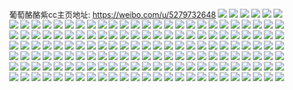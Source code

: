 葡萄酪酪紫cc主页地址: https://weibo.com/u/5279732648 
![](https://wx4.sinaimg.cn/mw2000/005LjdEcly1h90x9kngpcj30vc15sdxz.jpg) 
![](https://wx4.sinaimg.cn/mw2000/005LjdEcly1h90x9menmij30vc15sqkh.jpg) 
![](https://wx4.sinaimg.cn/mw2000/005LjdEcly1h90x9rgi15j33401r0b2a.jpg) 
![](https://wx4.sinaimg.cn/mw2000/005LjdEcly1h90x9x0fsmj32c0340hdu.jpg) 
![](https://wx4.sinaimg.cn/mw2000/005LjdEcly1h90x9zkm9lj32c0340x6q.jpg) 
![](https://wx4.sinaimg.cn/mw2000/005LjdEcly1h90xa0ql5jj32c0340kjl.jpg) 
![](https://wx4.sinaimg.cn/mw2000/005LjdEcly1h8xjtvz7iij30vc15sna9.jpg) 
![](https://wx4.sinaimg.cn/mw2000/005LjdEcly1h8xjtwnb61j30vc15sk4o.jpg) 
![](https://wx4.sinaimg.cn/mw2000/005LjdEcly1h8pazhgzqqj30vc15sn8q.jpg) 
![](https://wx4.sinaimg.cn/mw2000/005LjdEcly1h8pazhvl75j30n01dsq8l.jpg) 
![](https://wx4.sinaimg.cn/mw2000/005LjdEcly1h8pazjgyhnj32c0340hdv.jpg) 
![](https://wx4.sinaimg.cn/mw2000/005LjdEcly1h8pazcm2kfj32c0340qv6.jpg) 
![](https://wx4.sinaimg.cn/mw2000/005LjdEcly1h8pazjt4m5j31400u047c.jpg) 
![](https://wx4.sinaimg.cn/mw2000/005LjdEcly1h8pazk095qj30pe0hmacb.jpg) 
![](https://wx4.sinaimg.cn/mw2000/005LjdEcly1h8ah26jq0pj32eo37ib2d.jpg) 
![](https://wx4.sinaimg.cn/mw2000/005LjdEcly1h8ah2cacnxj32eo37iu10.jpg) 
![](https://wx4.sinaimg.cn/mw2000/005LjdEcly1h8ah2px4bqj337k37ib2e.jpg) 
![](https://wx4.sinaimg.cn/mw2000/005LjdEcly1h8ah2s4c5jj32c03401kz.jpg) 
![](https://wx4.sinaimg.cn/mw2000/005LjdEcly1h8ah20s0j7j30vc15snav.jpg) 
![](https://wx4.sinaimg.cn/mw2000/005LjdEcly1h8ah2suhr9j30vc15s47q.jpg) 
![](https://wx4.sinaimg.cn/mw2000/005LjdEcly1h8ah2zm7fzj337k37ie86.jpg) 
![](https://wx4.sinaimg.cn/mw2000/005LjdEcly1h70hb00o4mj30vc15sgsk.jpg) 
![](https://wx4.sinaimg.cn/mw2000/005LjdEcly1h70haytveej30vc15sauu.jpg) 
![](https://wx4.sinaimg.cn/mw2000/005LjdEcly1h70hb5k8saj30mo14a0ux.jpg) 
![](https://wx4.sinaimg.cn/mw2000/005LjdEcgy1h6uqgdc1duj32c03407wi.jpg) 
![](https://wx4.sinaimg.cn/mw2000/005LjdEcgy1h6uqg10e3yj30vc15swl1.jpg) 
![](https://wx4.sinaimg.cn/mw2000/005LjdEcgy1h6uqgvy8whj325f2v8wtx.jpg) 
![](https://wx4.sinaimg.cn/mw2000/005LjdEcly1h6pqc4cjuaj30vc15s17z.jpg) 
![](https://wx4.sinaimg.cn/mw2000/005LjdEcly1h6pqc39zr6j30vc15stca.jpg) 
![](https://wx4.sinaimg.cn/mw2000/005LjdEcly1h6p233kr4wj30vc15sh36.jpg) 
![](https://wx4.sinaimg.cn/mw2000/005LjdEcly1h6p234bvbhj30vc15sq6q.jpg) 
![](https://wx4.sinaimg.cn/mw2000/005LjdEcly1h6p2353s12j30vc15sdir.jpg) 
![](https://wx4.sinaimg.cn/mw2000/005LjdEcly1h6j7i0yxydj30vc15s414.jpg) 
![](https://wx4.sinaimg.cn/mw2000/005LjdEcly1h6hfq2tr35j30u01hctdj.jpg) 
![](https://wx4.sinaimg.cn/mw2000/005LjdEcly1h6enuzl81cj32c0340aqm.jpg) 
![](https://wx4.sinaimg.cn/mw2000/005LjdEcly1h6enuu10ybj32c03407hg.jpg) 
![](https://wx4.sinaimg.cn/mw2000/005LjdEcly1h5sa2h17vjj315s0vcwrp.jpg) 
![](https://wx4.sinaimg.cn/mw2000/005LjdEcly1h5sa2jc554j315s0vcnca.jpg) 
![](https://wx4.sinaimg.cn/mw2000/005LjdEcly1h5mz1l4bupj32c0340e82.jpg) 
![](https://wx4.sinaimg.cn/mw2000/005LjdEcly1h5mz1mxhhlj32c0340hdu.jpg) 
![](https://wx4.sinaimg.cn/mw2000/005LjdEcly1h5gnvts3adj32c03404qr.jpg) 
![](https://wx4.sinaimg.cn/mw2000/005LjdEcly1h57dlrd1goj30vc15strw.jpg) 
![](https://wx4.sinaimg.cn/mw2000/005LjdEcly1h4zfulq0q6j30vc15sgz4.jpg) 
![](https://wx4.sinaimg.cn/mw2000/005LjdEcly1h4xheh8dowj30vc15sqf5.jpg) 
![](https://wx4.sinaimg.cn/mw2000/005LjdEcly1h4xhek3sfbj30vc15sdu8.jpg) 
![](https://wx4.sinaimg.cn/mw2000/005LjdEcly1h4uy2d3fquj30sh11ydzr.jpg) 
![](https://wx4.sinaimg.cn/mw2000/005LjdEcly1h4uy2f6x4fj30vc15snm0.jpg) 
![](https://wx4.sinaimg.cn/mw2000/005LjdEcly1h4uy2iteqej31sc2dsu0y.jpg) 
![](https://wx4.sinaimg.cn/mw2000/005LjdEcly1h4uy2mtuewj32c0340u0z.jpg) 
![](https://wx4.sinaimg.cn/mw2000/005LjdEcly1h4clckt7ryj315s0vc1cu.jpg) 
![](https://wx4.sinaimg.cn/mw2000/005LjdEcly1h4aygjgb6cj30vc15s15w.jpg) 
![](https://wx4.sinaimg.cn/mw2000/005LjdEcly1h4aygkank2j30vc15sk54.jpg) 
![](https://wx4.sinaimg.cn/mw2000/005LjdEcly1h3uwyhdk6bj32c03401l1.jpg) 
![](https://wx4.sinaimg.cn/mw2000/005LjdEcly1h3uwyfwid5j32c0340npd.jpg) 
![](https://wx4.sinaimg.cn/mw2000/005LjdEcly1h3q2168y9xj30vc15sap3.jpg) 
![](https://wx4.sinaimg.cn/mw2000/005LjdEcly1h3q216ymesj30vc15s7j7.jpg) 
![](https://wx4.sinaimg.cn/mw2000/005LjdEcly1h3q217sgdaj30vc15stma.jpg) 
![](https://wx4.sinaimg.cn/mw2000/005LjdEcly1h3q219th0mj32c038mkjn.jpg) 
![](https://wx4.sinaimg.cn/mw2000/005LjdEcly1h3q215lgrrj316o1kwx4x.jpg) 
![](https://wx4.sinaimg.cn/mw2000/005LjdEcly1h3q21azz7gj32c0340qv5.jpg) 
![](https://wx4.sinaimg.cn/mw2000/005LjdEcly1h3ocffqtv4j316o1kwkev.jpg) 
![](https://wx4.sinaimg.cn/mw2000/005LjdEcly1h3ocfelulxj316o1kw1kx.jpg) 
![](https://wx4.sinaimg.cn/mw2000/005LjdEcly1h3ocftulzlj316o1kwki7.jpg) 
![](https://wx4.sinaimg.cn/mw2000/005LjdEcly1h3ocfhpiyrj32c037mu0z.jpg) 
![](https://wx4.sinaimg.cn/mw2000/005LjdEcly1h2iqqpcxz5j32c0340x6q.jpg) 
![](https://wx4.sinaimg.cn/mw2000/005LjdEcly1h2iqqxa7h9j31sc2ds4qq.jpg) 
![](https://wx4.sinaimg.cn/mw2000/005LjdEcly1h21sm442p9j30zj1be13g.jpg) 
![](https://wx4.sinaimg.cn/mw2000/005LjdEcly1h1wqqlslb9j315s0vcnax.jpg) 
![](https://wx4.sinaimg.cn/mw2000/005LjdEcly1h1wqqqfk0mj315s0vck5u.jpg) 
![](https://wx4.sinaimg.cn/mw2000/005LjdEcly1h1wqquf1taj33402c0u0y.jpg) 
![](https://wx4.sinaimg.cn/mw2000/005LjdEcly1h1wqqy44hyj32c0340e82.jpg) 
![](https://wx4.sinaimg.cn/mw2000/005LjdEcly1h1wqqjhzqbj32c0340npf.jpg) 
![](https://wx4.sinaimg.cn/mw2000/005LjdEcly1h1wqr1ndsaj32c0340e82.jpg) 
![](https://wx4.sinaimg.cn/mw2000/005LjdEcly1h1wqr51xz3j33402c0u0y.jpg) 
![](https://wx4.sinaimg.cn/mw2000/005LjdEcly1h1vq9wk3lej30n0117tcj.jpg) 
![](https://wx4.sinaimg.cn/mw2000/005LjdEcly1h1l4tjq4bqj33402c0hdv.jpg) 
![](https://wx4.sinaimg.cn/mw2000/005LjdEcly1h1l4ttentnj32c0340u10.jpg) 
![](https://wx4.sinaimg.cn/mw2000/005LjdEcly1h1l4u29v4mj32c0340qv8.jpg) 
![](https://wx4.sinaimg.cn/mw2000/005LjdEcly1h1l4vm9nodj30u40retim.jpg) 
![](https://wx4.sinaimg.cn/mw2000/005LjdEcly1h1l4xmisksj310d0oz0zr.jpg) 
![](https://wx4.sinaimg.cn/mw2000/005LjdEcly1h164938zuzj30vc15sqk7.jpg) 
![](https://wx4.sinaimg.cn/mw2000/005LjdEcly1h164910sptj30vc15sqgw.jpg) 
![](https://wx4.sinaimg.cn/mw2000/005LjdEcly1h164953p9rj30vc15saqp.jpg) 
![](https://wx4.sinaimg.cn/mw2000/005LjdEcly1h164963imzj30vc15s4cb.jpg) 
![](https://wx4.sinaimg.cn/mw2000/005LjdEcly1h16498nz66j30vc15s7lq.jpg) 
![](https://wx4.sinaimg.cn/mw2000/005LjdEcly1h0v0uhezfjj30vc15s4bm.jpg) 
![](https://wx4.sinaimg.cn/mw2000/005LjdEcly1h0v0ugkmpvj30vc15sk46.jpg) 
![](https://wx4.sinaimg.cn/mw2000/005LjdEcly1h0ubsjwx0xj30vc15sk14.jpg) 
![](https://wx4.sinaimg.cn/mw2000/005LjdEcly1h0ubsl7cnej30vc15stim.jpg) 
![](https://wx4.sinaimg.cn/mw2000/005LjdEcly1h0hhbd75bdj30u00xlgq9.jpg) 
![](https://wx4.sinaimg.cn/mw2000/005LjdEcgy1gzntr1g05mj315s0vcgzb.jpg) 
![](https://wx4.sinaimg.cn/mw2000/005LjdEcgy1gzntr2pnw4j30vc15s13u.jpg) 
![](https://wx4.sinaimg.cn/mw2000/005LjdEcgy1gzmpohrfphj32c03401l0.jpg) 
![](https://wx4.sinaimg.cn/mw2000/005LjdEcgy1gzekahqqajj30vc15stlx.jpg) 
![](https://wx4.sinaimg.cn/mw2000/005LjdEcgy1gzekajrw8qj30vc15sh24.jpg) 
![](https://wx4.sinaimg.cn/mw2000/005LjdEcgy1gzekalpn6cj30vc15s18j.jpg) 
![](https://wx4.sinaimg.cn/mw2000/005LjdEcgy1gzekatthe1j325c2ev1kz.jpg) 
![](https://wx4.sinaimg.cn/mw2000/005LjdEcgy1gzekazkktzj32c03407wk.jpg) 
![](https://wx4.sinaimg.cn/mw2000/005LjdEcgy1gzekb5b95dj33402c0u0y.jpg) 
![](https://wx4.sinaimg.cn/mw2000/005LjdEcgy1gzekdl20btj32c03407wj.jpg) 
![](https://wx4.sinaimg.cn/mw2000/005LjdEcgy1gyxf0x1bjoj30u0100h2y.jpg) 
![](https://wx4.sinaimg.cn/mw2000/005LjdEcly1gynjssu80oj30u01hcwtq.jpg) 
![](https://wx4.sinaimg.cn/mw2000/005LjdEcly1gyj2vl4tqjj31sc2dse82.jpg) 
![](https://wx4.sinaimg.cn/mw2000/005LjdEcly1gyhuiz1dqkj30vc15s7i2.jpg) 
![](https://wx4.sinaimg.cn/mw2000/005LjdEcly1gyhuizr0twj30vc15swsf.jpg) 
![](https://wx4.sinaimg.cn/mw2000/005LjdEcly1gyhuj0bf2dj30vc15sqgt.jpg) 
![](https://wx4.sinaimg.cn/mw2000/005LjdEcly1gy7j64n4rpj30vc15sgwc.jpg) 
![](https://wx4.sinaimg.cn/mw2000/005LjdEcly1gxrp7ji4lcj30vc15sdu6.jpg) 
![](https://wx4.sinaimg.cn/mw2000/005LjdEcly1gxrp7l4clcj30vc15snbz.jpg) 
![](https://wx4.sinaimg.cn/mw2000/005LjdEcly1gxrp7nnx8gj3240240e81.jpg) 
![](https://wx4.sinaimg.cn/mw2000/005LjdEcly1gxrp7hbtjvj32c0340x6s.jpg) 
![](https://wx4.sinaimg.cn/mw2000/005LjdEcly1guffa61aefj63402c0e8202.jpg) 
![](https://wx4.sinaimg.cn/mw2000/005LjdEcly1guawjz0xztj62c0340hdu02.jpg) 
![](https://wx4.sinaimg.cn/mw2000/005LjdEcly1guawk0soyyj62c0340qv502.jpg) 
![](https://wx4.sinaimg.cn/mw2000/005LjdEcly1guawk38p6cj62c0340x6q02.jpg) 
![](https://wx4.sinaimg.cn/mw2000/005LjdEcly1gty90oq50nj60vc15sn8s02.jpg) 
![](https://wx4.sinaimg.cn/mw2000/005LjdEcly1gty90r0gb9j61ds0n01kx02.jpg) 
![](https://wx4.sinaimg.cn/mw2000/005LjdEcly1gty90ryx2wj61ds0n0h2t02.jpg) 
![](https://wx4.sinaimg.cn/mw2000/005LjdEcly1gtseskr6yqj60vc15sao802.jpg) 
![](https://wx4.sinaimg.cn/mw2000/005LjdEcly1gtsesm9jc6j62c0340e8302.jpg) 
![](https://wx4.sinaimg.cn/mw2000/005LjdEcly1gtsesk3klfj62c0340npf02.jpg) 
![](https://wx4.sinaimg.cn/mw2000/005LjdEcly1gtsesnj100j62c0340x6q02.jpg) 
![](https://wx4.sinaimg.cn/mw2000/005LjdEcly1gtsespftfnj62c0340kjm02.jpg) 
![](https://wx4.sinaimg.cn/mw2000/005LjdEcly1gte1hjgy1fj30vc15sk5o.jpg) 
![](https://wx4.sinaimg.cn/mw2000/005LjdEcly1gte1hl2d66j30vc15sk5a.jpg) 
![](https://wx4.sinaimg.cn/mw2000/005LjdEcly1gsx07vna3mj32c0340qv6.jpg) 
![](https://wx4.sinaimg.cn/mw2000/005LjdEcly1gsx07xqv58j32c0340kjm.jpg) 
![](https://wx4.sinaimg.cn/mw2000/005LjdEcly1gsx07zbq4ej322o2y0b2a.jpg) 
![](https://wx4.sinaimg.cn/mw2000/005LjdEcly1gsx081cafwj32c0340npe.jpg) 
![](https://wx4.sinaimg.cn/mw2000/005LjdEcly1gsx083pqmxj32c0340hdu.jpg) 
![](https://wx4.sinaimg.cn/mw2000/005LjdEcly1gsup3ksvqfj32c0340hdu.jpg) 
![](https://wx4.sinaimg.cn/mw2000/005LjdEcly1gs70vhmg4gj32c02c0hdt.jpg) 
![](https://wx4.sinaimg.cn/mw2000/005LjdEcly1gs70vefzyuj32c02c0kjl.jpg) 
![](https://wx4.sinaimg.cn/mw2000/005LjdEcly1gs70vkhxgzj32c03404qq.jpg) 
![](https://wx4.sinaimg.cn/mw2000/005LjdEcly1gs423a19g2j328b340b2b.jpg) 
![](https://wx4.sinaimg.cn/mw2000/005LjdEcly1grzixlp7i1j32c0340b2e.jpg) 
![](https://wx4.sinaimg.cn/mw2000/005LjdEcly1grzixjmk20j62bs2bbe8202.jpg) 
![](https://wx4.sinaimg.cn/mw2000/005LjdEcly1grzixmwxtfj32c0340e82.jpg) 
![](https://wx4.sinaimg.cn/mw2000/005LjdEcly1grzixx5pfmj30tz100149.jpg) 
![](https://wx4.sinaimg.cn/mw2000/005LjdEcly1grzixw6i4sj32c03407wi.jpg) 
![](https://wx4.sinaimg.cn/mw2000/005LjdEcly1grj7tw0hhnj32c03404qr.jpg) 
![](https://wx4.sinaimg.cn/mw2000/005LjdEcly1gre7rc76tqj32c03401kz.jpg) 
![](https://wx4.sinaimg.cn/mw2000/005LjdEcly1gre7pghp46j32c03401ky.jpg) 
![](https://wx4.sinaimg.cn/mw2000/005LjdEcly1gre7sdb309j32c0340hdt.jpg) 
![](https://wx4.sinaimg.cn/mw2000/005LjdEcly1grb5iwrhq2j30rs0kuq67.jpg) 
![](https://wx4.sinaimg.cn/mw2000/005LjdEcly1grb5ivvqapj32c03407wh.jpg) 
![](https://wx4.sinaimg.cn/mw2000/005LjdEcly1grb5iy3m6nj30ku0rstc3.jpg) 
![](https://wx4.sinaimg.cn/mw2000/005LjdEcly1grb5jfj28tj32c0340kjl.jpg) 
![](https://wx4.sinaimg.cn/mw2000/005LjdEcly1gr8v15izjfj30n01dsnpd.jpg) 
![](https://wx4.sinaimg.cn/mw2000/005LjdEcly1gr8v1nmpwyj30n01dskjl.jpg) 
![](https://wx4.sinaimg.cn/mw2000/005LjdEcly1gr8v2dpih2j30n01ds7wi.jpg) 
![](https://wx4.sinaimg.cn/mw2000/005LjdEcly1gr8v30t3wpj30n01dsx6p.jpg) 
![](https://wx4.sinaimg.cn/mw2000/005LjdEcly1gr2y8fjfnkj32c03404qr.jpg) 
![](https://wx4.sinaimg.cn/mw2000/005LjdEcly1gr2y8h5x2rj32c0340b29.jpg) 
![](https://wx4.sinaimg.cn/mw2000/005LjdEcly1gr2y8irl7lj30k90qmwj3.jpg) 
![](https://wx4.sinaimg.cn/mw2000/005LjdEcly1gr2y8khlcxj32c0340npd.jpg) 
